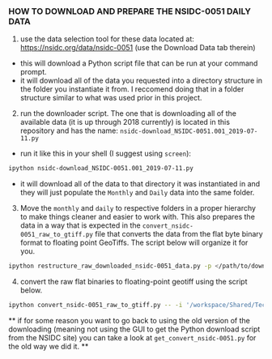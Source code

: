 ### HOW TO DOWNLOAD AND PREPARE THE NSIDC-0051 DAILY DATA

1. use the data selection tool for these data located at: https://nsidc.org/data/nsidc-0051 (use the Download Data tab therein)
- this will download a Python script file that can be run at your command prompt.
- it will download all of the data you requested into a directory structure in the folder you instantiate it from.  I reccomend doing that in a folder structure similar to what was used prior in this project.
2. run the downloader script.  The one that is downloading all of the available data (it is up through 2018 currently) is located in this repository and has the name: `nsidc-download_NSIDC-0051.001_2019-07-11.py`
- run it like this in your shell (I suggest using `screen`):
```sh
ipython nsidc-download_NSIDC-0051.001_2019-07-11.py
```
- it will download all of the data to that directory it was instantiated in and they will just populate the `Monthly` and `Daily` data into the same folder.  
3. Move the `monthly` and `daily` to respective folders in a proper hierarchy to make things cleaner and easier to work with.  This also prepares the data in a way that is expected in the `convert_nsidc-0051_raw_to_gtiff.py` file that converts the data from the flat byte binary format to floating point GeoTiffs. The script below will organize it for you.
```sh
ipython restructure_raw_downloaded_nsidc-0051_data.py -p </path/to/download_folder/>
```
4. convert the raw flat binaries to floating-point geotiff using the script below.
```sh
ipython convert_nsidc-0051_raw_to_gtiff.py -- -i '/workspace/Shared/Tech_Projects/SeaIce_NOAA_Indicators/project_data/nsidc_0051/raw/daily' -o '/workspace/Shared/Tech_Projects/SeaIce_NOAA_Indicators/project_data/nsidc_0051/prepped' -n 64
```

** if for some reason you want to go back to using the old version of the downloading (meaning not using the GUI to get the Python download script from the NSIDC site) you can take a look at `get_convert_nsidc-0051.py` for the old way we did it. **
